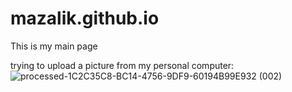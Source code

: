 # mazalik.github.io

This is my main page

trying to upload a picture from my personal computer:
![processed-1C2C35C8-BC14-4756-9DF9-60194B99E932 (002)](https://github.com/Mazalik/mazalik.github.io/assets/166901653/7e114619-eaa8-446f-971a-0ac8a82803a4)
